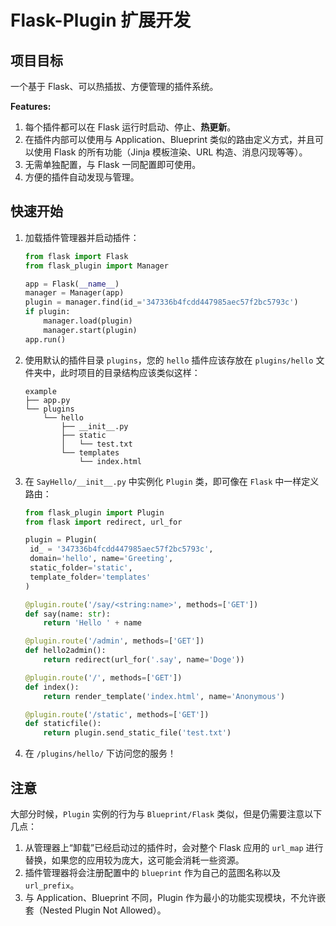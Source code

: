 # Flask-Plugin 扩展开发

## 项目目标

一个基于 Flask、可以热插拔、方便管理的插件系统。

**Features:**

1. 每个插件都可以在 Flask 运行时启动、停止、**热更新**。
2. 在插件内部可以使用与 Application、Blueprint 类似的路由定义方式，并且可以使用 Flask 的所有功能（Jinja 模板渲染、URL 构造、消息闪现等等）。
4. 无需单独配置，与 Flask 一同配置即可使用。
5. 方便的插件自动发现与管理。

## 快速开始

1. 加载插件管理器并启动插件：

   ```python
   from flask import Flask
   from flask_plugin import Manager
   
   app = Flask(__name__)
   manager = Manager(app)
   plugin = manager.find(id_='347336b4fcdd447985aec57f2bc5793c')
   if plugin:
       manager.load(plugin)
       manager.start(plugin)
   app.run()
   ```

2. 使用默认的插件目录 `plugins`，您的 `hello` 插件应该存放在 `plugins/hello` 文件夹中，此时项目的目录结构应该类似这样：

   ```
   example
   ├── app.py
   └── plugins
       └── hello
           ├── __init__.py
           ├── static
           │   └── test.txt
           └── templates
               └── index.html
   ```
   
3. 在 `SayHello/__init__.py` 中实例化 `Plugin` 类，即可像在 `Flask` 中一样定义路由：

   ```python
   from flask_plugin import Plugin
   from flask import redirect, url_for
   
   plugin = Plugin(
    id_ = '347336b4fcdd447985aec57f2bc5793c', 
    domain='hello', name='Greeting',
    static_folder='static',
    template_folder='templates'
   )
   
   @plugin.route('/say/<string:name>', methods=['GET'])
   def say(name: str):
       return 'Hello ' + name
   
   @plugin.route('/admin', methods=['GET'])
   def hello2admin():
       return redirect(url_for('.say', name='Doge'))
   
   @plugin.route('/', methods=['GET'])
   def index():
       return render_template('index.html', name='Anonymous')
   
   @plugin.route('/static', methods=['GET'])
   def staticfile():
       return plugin.send_static_file('test.txt')
   ```

4. 在 `/plugins/hello/` 下访问您的服务！

## 注意

大部分时候，`Plugin` 实例的行为与 `Blueprint/Flask` 类似，但是仍需要注意以下几点：

1. 从管理器上“卸载”已经启动过的插件时，会对整个 Flask 应用的 `url_map` 进行替换，如果您的应用较为庞大，这可能会消耗一些资源。
2. 插件管理器将会注册配置中的 `blueprint` 作为自己的蓝图名称以及 `url_prefix`。
3. 与 Application、Blueprint 不同，Plugin 作为最小的功能实现模块，不允许嵌套（Nested Plugin Not Allowed）。
